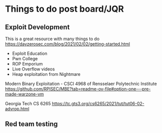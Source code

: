 # Things to do post board/JQR

## Exploit Development
This is a great resource with many things to do
https://dayzerosec.com/blog/2021/02/02/getting-started.html
- Exploit Education
- Pwn College
- ROP Emporium
- Live Overflow videos
- Heap exploitation from Nightmare

Modern Binary Exploitation - CSCI 4968 of Rensselaer Polytechnic Institute
https://github.com/RPISEC/MBE?tab=readme-ov-file#option-one---pre-made-warzone-vm

Georgia Tech CS 6265
https://tc.gts3.org/cs6265/2021/tut/tut06-02-advrop.html


## Red team testing